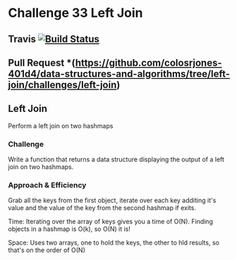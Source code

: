 
# Challenge 33 Left Join

## Travis [![Build Status](https://travis-ci.org/colosrjones-401d4/data-structures-and-algorithms.svg?branch=master)](https://travis-ci.org/colosrjones-401d4/data-structures-and-algorithms)

## Pull Request *(https://github.com/colosrjones-401d4/data-structures-and-algorithms/tree/left-join/challenges/left-join)

## Left Join

Perform a left join on two hashmaps

### Challenge
 
Write a function that returns a data structure displaying the output of a left join on two hashmaps. 

### Approach & Efficiency

Grab all the keys from the first object, iterate over each key additing it's value and the value of the key from the second hashmap if exits. 
 
Time: Iterating over the array of keys gives you a time of O(N). Finding objects in a hashmap is O(k), so O(N) it is!

Space: Uses two arrays, one to hold the keys, the other to hld results, so that's on the order of O(N)
